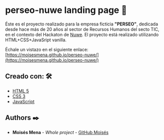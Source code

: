 # perseo-nuwe landing page 🚀

Éste es el proyecto realizado para la empresa ficticia **"PERSEO"**, dedicada desde hace más de 20 años al sector de Recursos Humanos del secto TIC, en el contexto del Hackaton de [Nuwe](https://nuwe.io/).
El proyecto está realizado utilizando HTML+CSS+JavaSript vanilla.

Échale un vistazo en el siguiente enlace: 
[https://moisesmena.github.io/perseo-nuwe/](https://moisesmena.github.io/perseo-nuwe/)


## Creado con: 🛠️

* [HTML 5](https://developer.mozilla.org/en-US/docs/Web/Guide/HTML/HTML5) 
* [CSS 3](https://developer.mozilla.org/en-US/docs/Web/CSS) 
* [JavaScript](https://developer.mozilla.org/en-US/docs/Web/JavaScript) 


## Authors ✒️

* **Moisés Mena** - *Whole project* - [GitHub Moisés](https://github.com/mmena4)